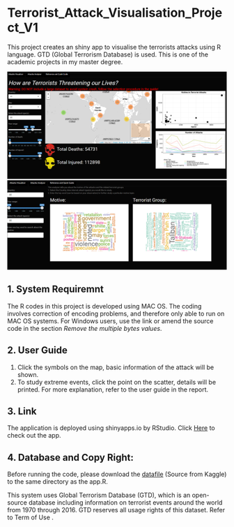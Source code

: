 # Terrorist_Attack_Visualisation_Project_V1
This project creates an shiny app to visualise the terrorists attacks using R language. GTD (Global Terrorism Database) is used. This is one of the academic projects in my master degree.

![Preview](https://github.com/cheokkin1994/Terrorist_Attack_Visualisation_Project/blob/master/img/Preview.png)
![Preview2](https://github.com/cheokkin1994/Terrorist_Attack_Visualisation_Project/blob/master/img/Preview2.png)
## 1. System Requiremnt 
The R codes in this project is developed using MAC OS. The coding involves correction of encoding problems, and therefore only able to run on MAC OS systems. For Windows users, use the link or amend the source code in the section *Remove the multiple bytes values*.

## 2. User Guide
1. Click the symbols on the map, basic information of the attack will be shown. 
2. To study extreme events, click the point on the scatter, details will be printed. 
For more explanation, refer to the user guide in the report.

## 3. Link
The application is deployed using shinyapps.io by RStudio. Click [Here](https://cfon0004.shinyapps.io/visualization_project/) to check out the app. 

## 4. Database and Copy Right:
Before running the code, please download the [datafile](https://www.kaggle.com/START-UMD/gtd#globalterrorismdb_0617dist.csv) (Source from Kaggle) to the same directory as the app.R.

This system uses Global Terrorism Database (GTD), which is an open-source database including information on terrorist events around the world from 1970 through 2016. GTD reserves all usage rights of this dataset. Refer to Term of Use . 

